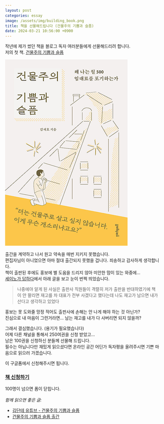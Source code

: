 ```yaml
---
layout: post
categories: essay
image: /assets/img/building_book.png
title: 책을 선물해드립니다 (건물주의 기쁨과 슬픔)
date: 2024-03-21 10:56:00 +0900
---
```


작년에 제가 썼던 책을 블로그 독자 여러분들에게 선물해드리려 합니다.  
저의 첫 책. [건물주의 기쁨과 슬픔](https://www.aladin.co.kr/shop/wproduct.aspx?ItemId=304994762)

![건물주의 기쁨과 슬픔 책](/assets/img/building_book.png)  

출간을 계약하고 나서 원고 약속을 매번 지키지 못했습니다.  
편집자님이 아니었으면 아마 절대 출간되지 못했을 겁니다. 죄송하고 감사하게 생각합니다.  
책이 출판된 후에도 홍보에 별 도움을 드리지 않아 미안한 맘이 있는 와중에...  
[세이노가 답하다](https://event.kyobobook.co.kr/detail/217322)에서 아래 글을 보고 눈이 번쩍 띄었습니다.

> 나중에야 알게 된 사실은 출판사 직원들이 격렬히 저가 출판을 반대하였기에 책이 안 팔리면 재고를 차 대표가 전부 사겠다고 했다는데 나도 재고가 남으면 내가 산다고 생각하고 있었다

홍보는 못 도와줄 망정 적어도 출판사에 손해는 안 나게 해야 하는 것 아닌가?  
진심으로 내 마음이 그런거라면... 남는 재고를 내가 다 사버리면 되지 않을까?

그래서 결심했습니다. (용기가 필요했습니다)  
어제 다른 채널을 통해서 250여권을 신청 받았고...  
남은 100권을 신청하신 분들께 선물해 드립니다.  
필수는 아닙니다만 재밌게 읽으셨다면 온라인 공간 어딘가 독자평을 올려주시면 기쁜 마음으로 읽으러 가겠습니다.

이 구글폼에서 신청해주시면 됩니다.  
### [책 신청하기](https://docs.google.com/forms/d/e/1FAIpQLScbicO2-VXE2hDYbaRo-CoXb003KkmpG8FwJScn_xNPCGMD7A/viewform)
100명이 넘으면 폼이 닫힙니다.
<br>
<br>
*함께 읽으면 좋은 글:*
* [김단테 유튜브 - 건물주의 기쁨과 슬픔](/essay/2022/11/23/kimdante-youtube.html)
* [건물주의 기쁨과 슬픔 출간](/essay/2022/11/15/the-joys-and-sorrows-building-owner.html)